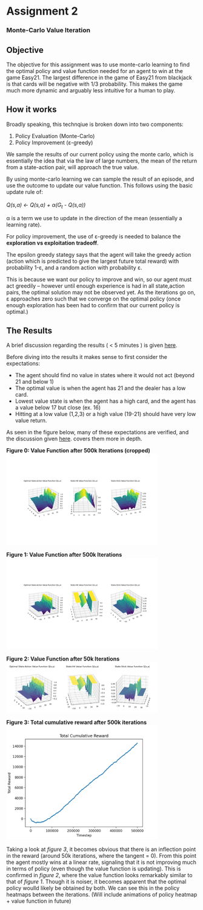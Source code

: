 # Assignment 2
### Monte-Carlo Value Iteration

## Objective

The objective for this assignment was to use monte-carlo learning to find the optimal policy and value function needed for an agent to win at the game Easy21. The largest difference in the game of Easy21 from blackjack is that cards will be negative with 1/3 probability. This makes the game much more dynamic and arguably less intuitive for a human to play.


## How it works

Broadly speaking, this technqiue is broken down into two components:

1. Policy Evaluation (Monte-Carlo)
2. Policy Improvement (&epsilon;-greedy)

We sample the results of our current policy using the monte carlo, which is essentially the idea that via the law of large numbers, the mean of the return from a state-action pair, will approach the true value.

By using monte-carlo learning we can sample the result of an episode, and use the outcome to update our value function. 
This follows using the basic update rule of:
<br/>
<br/>
_Q(s,a) &#8592; Q(s,a) + &alpha;(G<sub>t</sub> - Q(s,a))_
<br />

&alpha; is a term we use to update in the direction of the mean (essentially a learning rate).

For policy improvement, the use of &epsilon;-greedy is needed to balance the **exploration vs exploitation tradeoff**. 

The epsilon greedy stategy says that the agent will take the greedy action (action which is predicted to give the largest future total reward) with probability 1-&epsilon;, and a random action with probability &epsilon;.

This is because we want our policy to improve and win, so our agent must act greedily – however until enough experience is had in all state,action pairs, the optimal solution may not be observed yet. As the iterations go on, &epsilon; approaches zero such that we converge on the optimal policy (once enough exploration has been had to confirm that our current policy is optimal.)

## The Results

A brief discussion regarding the results ( < 5 minutes ) is given [here](https://www.loom.com/share/bf46d2fa2d214dfa8d3b46226825bc2a).

Before diving into the results it makes sense to first consider the expectations:
- The agent should find no value in states where it would not act (beyond 21 and below 1)
- The optimal value is when the agent has 21 and the dealer has a low card.
- Lowest value state is when the agent has a high card, and the agent has a value below 17 but close (ex. 16)
- Hitting at a low value (1,2,3) or a high value (19-21) should have very low value return.

As seen in the figure below, many of these expectations are verified, and the discussion given [here](https://www.loom.com/share/bf46d2fa2d214dfa8d3b46226825bc2a). covers them more in depth.

**Figure 0: Value Function after 500k Iterations (cropped)**
<img src="./images/assignment1/value-500k-cropped.png" alt="Value function after 500k iterations" width ="400">
<br />

**Figure 1: Value Function after 500k Iterations**
<img src="./images/assignment1/value-500k.png" alt="Value function after 500k iterations" width ="400">
<br />

**Figure 2: Value Function after 50k Iterations**
<img src="./images/assignment1/value-50k.png" alt="Value function after 50k iterations" width ="400">
<br />

**Figure 3: Total cumulative reward after 500k iterations**
<img src="./images/assignment1/total-reward.png" alt="Total cumulative reward after 500k iterations" width ="400">

Taking a look at *figure 3*, it becomes obvious that there is an inflection point in the reward (around 50k iterations, where the tangent = 0). From this point the agent mostly wins at a linear rate, signaling that it is not improving much in terms of policy (even though the value function is updating). This is confirmed in *figure 2*, where the value function looks remarkably similar to that of *figure 1*. Though it is noiser, it becomes apparent that the optimal policy woulld likely be obtained by both. We can see this in the policy heatmaps between the iterations. (Will include animations of policy heatmap + value function in future)


